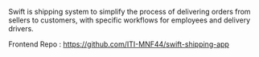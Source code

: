 Swift is shipping system to simplify the process of delivering orders from sellers to customers, with specific workflows for employees and delivery drivers.

Frontend Repo : https://github.com/ITI-MNF44/swift-shipping-app
